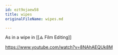 ```yaml
---
id: ezt9ojaew58
title: wipes
originalFileName: wipes.md

---
```


As in a wipe in [[⟁ Film Editing]]

https://www.youtube.com/watch?v=8NAhAEQUk8M

